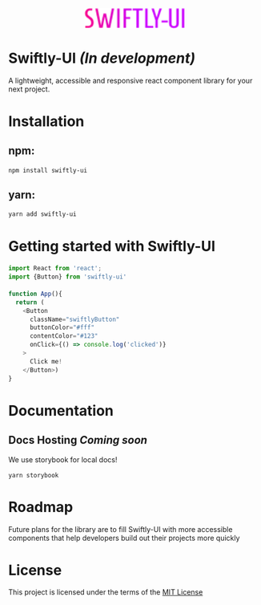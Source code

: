 <!-- markdownlint-disable-next-line -->
<p align="center"><img src="https://github.com/jaysongiroux/swiftlyui/blob/master/public/SWIFTLY-UI.png" alt="drawing" width="200"/></p>

# Swiftly-UI *(In development)*
A lightweight, accessible and responsive react component library for your next project.

# Installation 
## npm: 
```
npm install swiftly-ui
```
## yarn: 
```
yarn add swiftly-ui
```

# Getting started with Swiftly-UI
```js
import React from 'react';
import {Button} from 'swiftly-ui'

function App(){
  return (
    <Button 
      className="swiftlyButton" 
      buttonColor="#fff" 
      contentColor="#123" 
      onClick={() => console.log('clicked')}
    >
      Click me!
    </Button>)
}
```

# Documentation 
## Docs Hosting *Coming soon*

We use storybook for local docs!
```
yarn storybook
```

# Roadmap
Future plans for the library are to fill Swiftly-UI with more accessible components that help developers build out their projects more quickly

# License 
This project is licensed under the terms of the [MIT License](https://github.com/mui/material-ui/blob/master/LICENSE)

